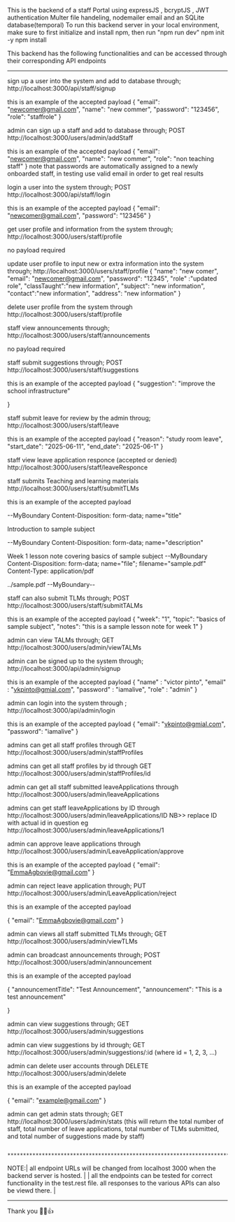 This is the backend of a staff Portal using expressJS , bcryptJS , JWT authentication Multer file handeling, nodemailer email and an SQLite database(temporal)
To run this backend server in your local environment, make sure to first initialize and install npm, then run "npm run dev"
npm init -y
npm install

This backend has the following functionalities and can be accessed through their corresponding API endpoints

---

sign up a user into the system and add to database through;
http://localhost:3000/api/staff/signup

this is an example of the accepted payload
{
"email": "newcomer@gmail.com",
"name": "new commer",
"password": "123456",
"role": "staffrole"
}

admin can sign up a staff and add to database through;
POST http://localhost:3000/users/admin/addStaff

this is an example of the accepted payload
{
"email": "newcomer@gmail.com",
"name": "new commer",
"role": "non teaching staff"
}
note that passwords are automatically assigned to a newly onboarded staff,
in testing use valid email in order to get real results

login a user into the system through;
POST http://localhost:3000/api/staff/login

this is an example of the accepted payload
{
"email": "newcomer@gmail.com",
"password": "123456"
}

get user profile and information from the system through;
http://localhost:3000/users/staff/profile

no payload required

update user profile to input new or extra information into the system through;
http://localhost:3000/users/staff/profile
{
"name": "new comer",
"email": "newcomer@gmail.com",
"password": "12345",
"role" :"updated role",
"classTaught":"new information",
"subject": "new information",
"contact":"new information",
"address": "new information"
}

delete user profile from the system through
http://localhost:3000/users/staff/profile

staff view announcements through;
http://localhost:3000/users/staff/announcements

no payload required


staff submit suggestions through;
POST http://localhost:3000/users/staff/suggestions

this is an example of the accepted payload
{
  "suggestion": "improve the school infrastructure"
  
}

staff submit leave for review by the admin throug;
http://localhost:3000/users/staff/leave

this is an example of the accepted payload
{
"reason": "study room leave",
"start_date": "2025-06-11",
"end_date": "2025-06-1"
}

staff view leave application responce (accepted or denied)
http://localhost:3000/users/staff/leaveResponce

staff submits Teaching and learning materials
http://localhost:3000/users/staff/submitTLMs

this is an example of the accepted payload

--MyBoundary
Content-Disposition: form-data; name="title"

Introduction to sample subject

--MyBoundary
Content-Disposition: form-data; name="description"

Week 1 lesson note covering basics of sample subject
--MyBoundary
Content-Disposition: form-data; name="file"; filename="sample.pdf"
Content-Type: application/pdf

../sample.pdf
--MyBoundary--


staff can also submit TLMs through;
POST http://localhost:3000/users/staff/submitTALMs

this is an example of the accepted payload
{
"week": "1",
"topic": "basics of sample subject",
"notes": "this is a sample lesson note for week 1"
}

admin can view TALMs through;
GET http://localhost:3000/users/admin/viewTALMs



admin can be signed up to the system through;
http://localhost:3000/api/admin/signup

this is an example of the accepted payload
{
"name" : "victor pinto",
"email" : "vkpinto@gmial.com",
"password" : "iamalive",
"role" : "admin"
}

admin can login into the system through ;
http://localhost:3000/api/admin/login

this is an example of the accepted payload
{
"email": "vkpinto@gmial.com",
"password": "iamalive"
}

admins can get all staff profiles through
GET http://localhost:3000/users/admin/staffProfiles

admins can get all staff profiles by id through
GET http://localhost:3000/users/admin/staffProfiles/id


admin can get all staff submitted leaveApplications through
http://localhost:3000/users/admin/leaveApplications

admins can get staff leaveApplications by ID through
http://localhost:3000/users/admin/leaveApplications/ID
NB>> replace ID with actual id in question eg http://localhost:3000/users/admin/leaveApplications/1

admin can approve leave applications through
http://localhost:3000/users/admin/LeaveApplication/approve

this is an example of the accepted payload
{
"email": "EmmaAgbovie@gmail.com"
}

admin can reject leave application through;
PUT http://localhost:3000/users/admin/LeaveApplication/reject

this is an example of the accepted payload

{
"email": "EmmaAgbovie@gmail.com"
}

admin can views all staff submitted TLMs through;
GET http://localhost:3000/users/admin/viewTLMs

admin can broadcast announcements through;
POST http://localhost:3000/users/admin/announcement

this is an example of the accepted payload

{
"announcementTitle": "Test Announcement",
"announcement": "This is a test announcement"

}

admin can view suggestions through;
GET http://localhost:3000/users/admin/suggestions

admin can view suggestions by id through;
GET http://localhost:3000/users/admin/suggestions/:id (where id = 1, 2, 3, ...)

admin can delete user accounts through
DELETE http://localhost:3000/users/admin/delete

this is an example of the accepted payload

{
"email": "example@gmail.com"
}

admin can get admin stats through;
GET http://localhost:3000/users/admin/stats
(this will return the total number of staff, total number of leave applications, total number of TLMs submitted, and total number of suggestions made by staff)

      *************************************************************************************************************************************************

NOTE:| all endpoint URLs will be changed from localhost 3000 when the backend server is hosted. |
| all the endpoints can be tested for correct functionality in the test.rest file. all responses to the various APIs can also be viewd there. |
*************************************************************************************************************************************************

Thank you 🤖😎👍
